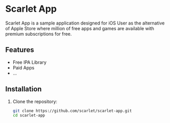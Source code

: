 # Scarlet App

Scarlet App is a sample application designed for iOS User as the alternative of Apple Store where million of free apps and games are available with premium subscriptions for free.

## Features

- Free IPA Library
- Paid Apps
- ...

## Installation

1. Clone the repository:
   ```sh
   git clone https://github.com/scarlet/scarlet-app.git
   cd scarlet-app
